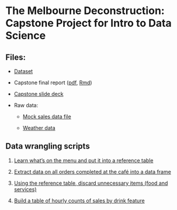 # The Melbourne Deconstruction: Capstone Project for Intro to Data Science

## Files:

* [Dataset](CafeHourly.csv)

* Capstone final report ([pdf](capstone-final.pdf), [Rmd](capstone-final.Rmd))

* [Capstone slide deck](capstone-slide-deck.pdf)

* Raw data:

  + [Mock sales data file](sample-raw-file.csv)

  + [Weather data](hourly_airport.csv)

## Data wrangling scripts

1. [Learn what’s on the menu and put it into a reference table](<1%20extract%20menu%20items%20and%20modifiers.R>)

2. [Extract data on all orders completed at the café into a data frame](<2%20extract%20orders.R>)

3. [Using the reference table, discard unnecessary items (food and services)](<3%20discard%20foods%20and%20services.R>)

4. [Build a table of hourly counts of sales by drink feature](<4%20hourly%20counts.R>)
